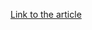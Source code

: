 [Link to the article](https://thehackernews.com/2024/11/hamas-affiliated-wirte-employs-samecoin.html)
